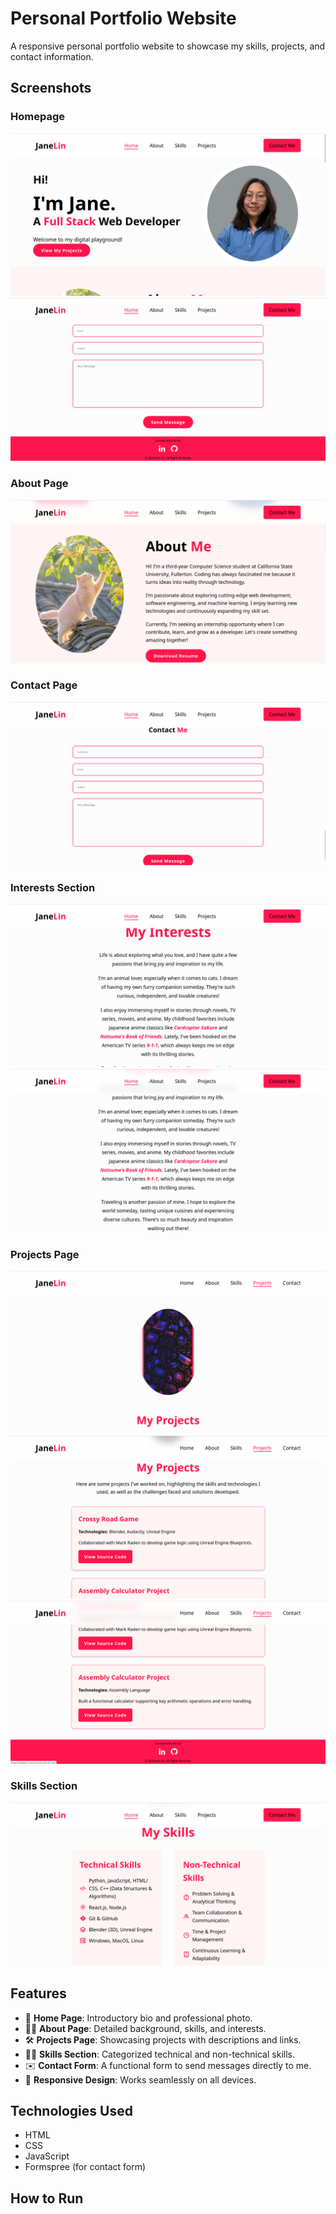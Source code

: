 # Personal Portfolio Website

A responsive personal portfolio website to showcase my skills, projects, and contact information.

## Screenshots

### **Homepage**
![Homepage](screenshots/home.png)
![Homepage-bottom](screenshots/home_footer.png)

### **About Page**
![About Page](screenshots/about.png)

### **Contact Page**
![Contact Page](screenshots/contact.png)

### **Interests Section**
![Interests - Part 1](screenshots/interests1.png)
![Interests - Part 2](screenshots/interests2.png)

### **Projects Page**
![Projects - Part 1](screenshots/project1.png)
![Projects - Part 2](screenshots/project2.png)
![Projects - Part 3](screenshots/project3.png)

### **Skills Section**
![Skills Page](screenshots/skill.png)


## Features
- 📄 **Home Page**: Introductory bio and professional photo.
- 👩‍💻 **About Page**: Detailed background, skills, and interests.
- 🛠 **Projects Page**: Showcasing projects with descriptions and links.
- 🧑‍🎓 **Skills Section**: Categorized technical and non-technical skills.
- ✉️ **Contact Form**: A functional form to send messages directly to me.
- 📱 **Responsive Design**: Works seamlessly on all devices.

## Technologies Used
- HTML
- CSS
- JavaScript
- Formspree (for contact form)

## How to Run

